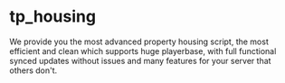 # tp_housing
We provide you the most advanced property housing script, the most efficient and clean which supports huge playerbase, with full functional synced updates without issues and many features for your server that others don't.
